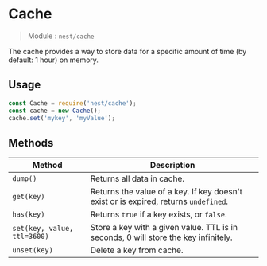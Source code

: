 # Cache

> Module : `nest/cache`

The cache provides a way to store data for a specific amount of time (by default: 1 hour) on memory.

## Usage

```js
const Cache = require('nest/cache');
const cache = new Cache();
cache.set('mykey', 'myValue'); 
```

## Methods

| Method                      | Description                                                  |
| --------------------------- | ------------------------------------------------------------ |
| `dump()` | Returns all data in cache. |
| `get(key)`                  | Returns the value of a key. If key doesn't exist or is expired, returns `undefined`. |
| `has(key)` | Returns `true` if a key exists, or `false`. |
| `set(key, value, ttl=3600)` | Store a key with a given value. TTL is in seconds, 0 will store the key infinitely. |
| `unset(key)` | Delete a key from cache. |